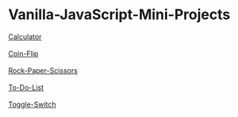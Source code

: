# Vanilla-JavaScript-Mini-Projects
[Calculator](https://neha-28-fluff.github.io/Vanilla-JavaScript-Mini-Projects/Calculator/)<br><br>
[Coin-Flip](https://neha-28-fluff.github.io/Vanilla-JavaScript-Mini-Projects/Coin-Flip/)<br><br>
[Rock-Paper-Scissors](https://neha-28-fluff.github.io/Vanilla-JavaScript-Mini-Projects/Rock-Paper-Scissors/)<br><br>
[To-Do-List](https://neha-28-fluff.github.io/Vanilla-JavaScript-Mini-Projects/To-Do-List/)<br><br>
[Toggle-Switch](https://neha-28-fluff.github.io/Vanilla-JavaScript-Mini-Projects/Toggle-Switch/)<br><br>
